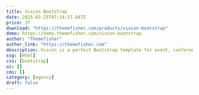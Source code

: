 ```yaml
---
title: Vixcon Bootstrap
date: 2025-03-25T07:14:17.847Z
price: 37
download: "https://themefisher.com/products/vixcon-bootstrap"
demo: https://demo.themefisher.com/vixcon-bootstrap
author: "Themefisher"
author_link: "https://themefisher.com"
description: Vixcon is a perfect Bootstrap template for event, conference and meetup websites.
ssg: [Html]
css: [bootstrap]
ui: []
cms: []
category: [agency]
draft: false
---
```

